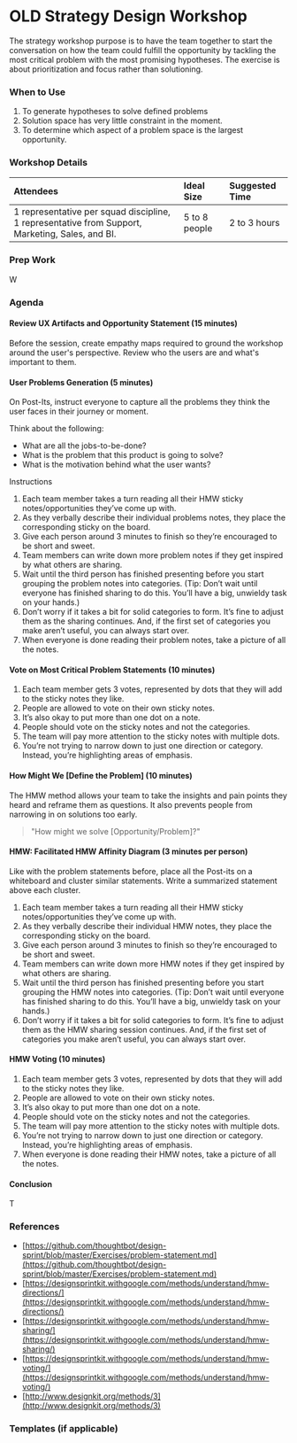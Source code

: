 # OLD Strategy Design Workshop

The strategy workshop purpose is to have the team together to start the conversation on how the team could fulfill the opportunity by tackling the most critical problem with the most promising hypotheses. The exercise is about prioritization and focus rather than solutioning.

### When to Use

1. To generate hypotheses to solve defined problems
2. Solution space has very little constraint in the moment.
3. To determine which aspect of a problem space is the largest opportunity.

### Workshop Details

| Attendees | Ideal Size | Suggested Time |
| :--- | :--- | :--- |
| 1 representative per squad discipline, 1 representative from Support, Marketing, Sales, and BI. | 5 to 8 people | 2 to 3 hours |

### Prep Work

W

### Agenda

#### Review UX Artifacts and Opportunity Statement \(15 minutes\)

Before the session, create empathy maps required to ground the workshop around the user's perspective. Review who the users are and what's important to them.

#### User Problems Generation \(5 minutes\)

On Post-Its, instruct everyone to capture all the problems they think the user faces in their journey or moment.

Think about the following:

* What are all the jobs-to-be-done?
* What is the problem that this product is going to solve?
* What is the motivation behind what the user wants?

Instructions

1. Each team member takes a turn reading all their HMW sticky notes/opportunities they’ve come up with.
2. As they verbally describe their individual problems notes, they place the corresponding sticky on the board.
3. Give each person around 3 minutes to finish so they’re encouraged to be short and sweet.
4. Team members can write down more problem notes if they get inspired by what others are sharing.
5. Wait until the third person has finished presenting before you start grouping the problem notes into categories. \(Tip: Don’t wait until everyone has finished sharing to do this. You’ll have a big, unwieldy task on your hands.\)
6. Don’t worry if it takes a bit for solid categories to form. It’s fine to adjust them as the sharing continues. And, if the first set of categories you make aren’t useful, you can always start over.
7. When everyone is done reading their problem notes, take a picture of all the notes.

#### Vote on Most Critical Problem Statements \(10 minutes\)

1. Each team member gets 3 votes, represented by dots that they will add to the sticky notes they like.
2. People are allowed to vote on their own sticky notes.
3. It’s also okay to put more than one dot on a note.
4. People should vote on the sticky notes and not the categories.
5. The team will pay more attention to the sticky notes with multiple dots.
6. You’re not trying to narrow down to just one direction or category. Instead, you’re highlighting areas of emphasis.

#### How Might We \[Define the Problem\] \(10 minutes\)

The HMW method allows your team to take the insights and pain points they heard and reframe them as questions. It also prevents people from narrowing in on solutions too early.

> "How might we solve \[Opportunity/Problem\]?"

#### HMW: Facilitated HMW Affinity Diagram \(3 minutes per person\)

Like with the problem statements before, place all the Post-its on a whiteboard and cluster similar statements. Write a summarized statement above each cluster.

1. Each team member takes a turn reading all their HMW sticky notes/opportunities they’ve come up with.
2. As they verbally describe their individual HMW notes, they place the corresponding sticky on the board.
3. Give each person around 3 minutes to finish so they’re encouraged to be short and sweet.
4. Team members can write down more HMW notes if they get inspired by what others are sharing.
5. Wait until the third person has finished presenting before you start grouping the HMW notes into categories. \(Tip: Don’t wait until everyone has finished sharing to do this. You’ll have a big, unwieldy task on your hands.\)
6. Don’t worry if it takes a bit for solid categories to form. It’s fine to adjust them as the HMW sharing session continues. And, if the first set of categories you make aren’t useful, you can always start over.

#### HMW Voting \(10 minutes\)

1. Each team member gets 3 votes, represented by dots that they will add to the sticky notes they like.
2. People are allowed to vote on their own sticky notes.
3. It’s also okay to put more than one dot on a note.
4. People should vote on the sticky notes and not the categories.
5. The team will pay more attention to the sticky notes with multiple dots.
6. You’re not trying to narrow down to just one direction or category. Instead, you’re highlighting areas of emphasis.
7. When everyone is done reading their HMW notes, take a picture of all the notes.

#### Conclusion

T

### References

* [https://github.com/thoughtbot/design-sprint/blob/master/Exercises/problem-statement.md](https://github.com/thoughtbot/design-sprint/blob/master/Exercises/problem-statement.md)
* [https://designsprintkit.withgoogle.com/methods/understand/hmw-directions/](https://designsprintkit.withgoogle.com/methods/understand/hmw-directions/)
* [https://designsprintkit.withgoogle.com/methods/understand/hmw-sharing/](https://designsprintkit.withgoogle.com/methods/understand/hmw-sharing/)
* [https://designsprintkit.withgoogle.com/methods/understand/hmw-voting/](https://designsprintkit.withgoogle.com/methods/understand/hmw-voting/)
* [http://www.designkit.org/methods/3](http://www.designkit.org/methods/3)

### Templates \(if applicable\)



